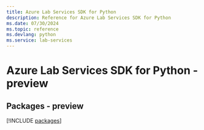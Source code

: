 ```yaml
---
title: Azure Lab Services SDK for Python
description: Reference for Azure Lab Services SDK for Python
ms.date: 07/30/2024
ms.topic: reference
ms.devlang: python
ms.service: lab-services
---
```

# Azure Lab Services SDK for Python - preview
## Packages - preview
[!INCLUDE [packages](lab-services-index.md)]